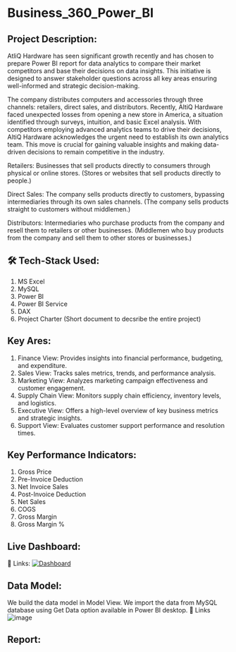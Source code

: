 # Business_360_Power_BI

Project Description:
----------------------
AtliQ Hardware has seen significant growth recently and has chosen to prepare Power BI report for data analytics to compare their market competitors and base their decisions on data insights. This initiative is designed to answer stakeholder questions across all key areas ensuring well-informed and strategic decision-making.

The company distributes computers and accessories through three channels: retailers, direct sales, and distributors. Recently, AltiQ Hardware faced unexpected losses from opening a new store in America, a situation identified through surveys, intuition, and basic Excel analysis. With competitors employing advanced analytics teams to drive their decisions, AltiQ Hardware acknowledges the urgent need to establish its own analytics team. This move is crucial for gaining valuable insights and making data-driven decisions to remain competitive in the industry.

Retailers: Businesses that sell products directly to consumers through physical or online stores. (Stores or websites that sell products directly to people.)

Direct Sales: The company sells products directly to customers, bypassing intermediaries through its own sales channels. (The company sells products straight to customers without middlemen.)

Distributors: Intermediaries who purchase products from the company and resell them to retailers or other businesses. (Middlemen who buy products from the company and sell them to other stores or businesses.)

🛠 Tech-Stack Used:
---------------------
1. MS Excel
2. MySQL
3. Power BI
4. Power BI Service
5. DAX
6. Project Charter (Short document to decsribe the entire project)

Key Ares:
--------------------
1. Finance View: Provides insights into financial performance, budgeting, and expenditure.
2. Sales View: Tracks sales metrics, trends, and performance analysis.
3. Marketing View: Analyzes marketing campaign effectiveness and customer engagement.
4. Supply Chain View: Monitors supply chain efficiency, inventory levels, and logistics.
5. Executive View: Offers a high-level overview of key business metrics and strategic insights.
6. Support View: Evaluates customer support performance and resolution times.

Key Performance Indicators:
----------------------------
1. Gross Price
2. Pre-Invoice Deduction
3. Net Invoice Sales
4. Post-Invoice Deduction
5. Net Sales
6. COGS
7. Gross Margin
8. Gross Margin %

Live Dashboard:
--------------------------
🔗 Links:
[![Dashboard](https://img.shields.io/badge/my_portfolio-000?style=for-the-badge&logo=ko-fi&logoColor=white)](https://app.powerbi.com/view?r=eyJrIjoiMWJhZGJhZDEtNDg3ZS00ZDJjLTllNzctNjExYzMxNTRkNDc1IiwidCI6ImM2ZTU0OWIzLTVmNDUtNDAzMi1hYWU5LWQ0MjQ0ZGM1YjJjNCJ9
)

Data Model:
-------------------------
We build the data model in Model View. We import the data from MySQL database using Get Data option available in Power BI desktop.
🔗 Links
![image](https://github.com/user-attachments/assets/7220f1c3-870d-4b71-91c7-a3c8c71d2899)



Report:
-------------------------

   
